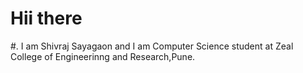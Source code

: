 # Hii there

#. I am Shivraj Sayagaon and I am Computer Science student at Zeal College of Engineerinng and Research,Pune.
